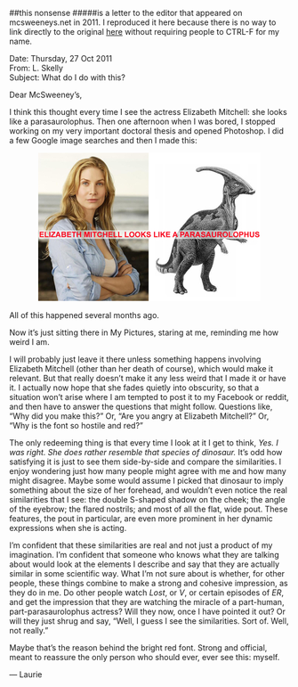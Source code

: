 ##this nonsense 
#####is a letter to the editor that appeared on mcsweeneys.net in 2011. I reproduced it here because there is no way to link directly to the original [here](http://www.mcsweeneys.net/articles/letters-from-2011) without requiring people to CTRL-F for my name. 

<p>Date: Thursday, 27 Oct 2011<br>
From: L. Skelly<br>
Subject: What do I do with this?</p>
<p>Dear McSweeney’s,</p>
<p>I think this thought every time I see the actress Elizabeth Mitchell: she looks like a parasaurolophus. Then one afternoon when I was bored, I stopped working on my very important doctoral thesis and opened Photoshop. I did a few Google image searches and then I made this:</p>
<p style="text-align:center;"><img src="ElizabethMitchell.jpg" alt=""></p><p>All of this happened several months ago.</p>
<p>Now it’s just sitting there in My Pictures, staring at me, reminding me how weird I am.</p>
<p>I will probably just leave it there unless something happens involving Elizabeth Mitchell (other than her death of course), which would make it relevant. But that really doesn’t make it any less weird that I made it or have it. I actually now hope that she fades quietly into obscurity, so that a situation won’t arise where I am tempted to post it to my Facebook or reddit, and then have to answer the questions that might follow. Questions like, “Why did you make this?” Or, “Are you angry at Elizabeth Mitchell?” Or, “Why is the font so hostile and red?”</p>
<p>The only redeeming thing is that every time I look at it I get to think, <em>Yes. I was right. She does rather resemble that species of dinosaur.</em> It’s odd how satisfying it is just to see them side-by-side and compare the similarities. I enjoy wondering just how many people might agree with me and how many might disagree. Maybe some would assume I picked that dinosaur to imply something about the size of her forehead, and wouldn’t even notice the real similarities that I see: the double S-shaped shadow on the cheek; the angle of the eyebrow; the flared nostrils; and most of all the flat, wide pout. These features, the pout in particular, are even more prominent in her dynamic expressions when she is acting.</p>
<p>I’m confident that these similarities are real and not just a product of my imagination. I’m confident that someone who knows what they are talking about would look at the elements I describe and say that they are actually similar in some scientific way. What I’m not sure about is whether, for other people, these things combine to make a strong and cohesive impression, as they do in me. Do other people watch <em>Lost</em>, or <em>V</em>, or certain episodes of <em>ER</em>, and get the impression that they are watching the miracle of a part-human, part-parasaurolophus actress? Will they now, once I have pointed it out? Or will they just shrug and say, “Well, I guess I see the similarities. Sort of. Well, not really.”</p>
<p>Maybe that’s the reason behind the bright red font. Strong and official, meant to reassure the only person who should ever, ever see this: myself.</p>
<p>— Laurie</p>